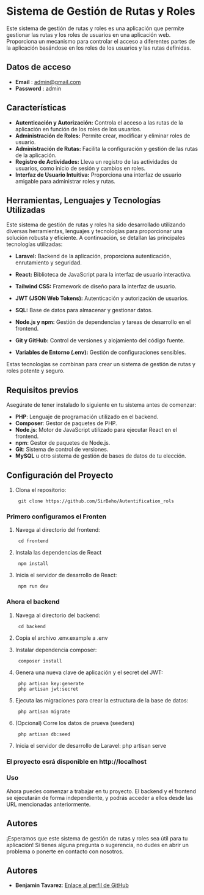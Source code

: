 # Sistema de Gestión de Rutas y Roles

Este sistema de gestión de rutas y roles es una aplicación que permite gestionar las rutas y los roles de usuarios en una aplicación web. Proporciona un mecanismo para controlar el acceso a diferentes partes de la aplicación basándose en los roles de los usuarios y las rutas definidas.


## Datos de acceso


- **Email** : admin@gmail.com
- **Password** :  admin


## Características

- **Autenticación y Autorización:** Controla el acceso a las rutas de la aplicación en función de los roles de los usuarios.
- **Administración de Roles:** Permite crear, modificar y eliminar roles de usuario.
- **Administración de Rutas:** Facilita la configuración y gestión de las rutas de la aplicación.
- **Registro de Actividades:** Lleva un registro de las actividades de usuarios, como inicio de sesión y cambios en roles.
- **Interfaz de Usuario Intuitiva:** Proporciona una interfaz de usuario amigable para administrar roles y rutas.


## Herramientas, Lenguajes y Tecnologías Utilizadas

Este sistema de gestión de rutas y roles ha sido desarrollado utilizando diversas herramientas, lenguajes y tecnologías para proporcionar una solución robusta y eficiente. A continuación, se detallan las principales tecnologías utilizadas:


- **Laravel:** Backend de la aplicación, proporciona autenticación, enrutamiento y seguridad.

- **React:** Biblioteca de JavaScript para la interfaz de usuario interactiva.

- **Tailwind CSS:** Framework de diseño para la interfaz de usuario.

- **JWT (JSON Web Tokens):** Autenticación y autorización de usuarios.

- **SQL:** Base de datos para almacenar y gestionar datos.

- **Node.js y npm:** Gestión de dependencias y tareas de desarrollo en el frontend.

- **Git y GitHub:** Control de versiones y alojamiento del código fuente.

- **Variables de Entorno (.env):** Gestión de configuraciones sensibles.

Estas tecnologías se combinan para crear un sistema de gestión de rutas y roles potente y seguro.

## Requisitos previos

Asegúrate de tener instalado lo siguiente en tu sistema antes de comenzar:

- **PHP**: Lenguaje de programación utilizado en el backend.
- **Composer**: Gestor de paquetes de PHP.
- **Node.js**: Motor de JavaScript utilizado para ejecutar React en el frontend.
- **npm**: Gestor de paquetes de Node.js.
- **Git**: Sistema de control de versiones.
- **MySQL** u otro sistema de gestión de bases de datos de tu elección.

## Configuración del Proyecto

1. Clona el repositorio:
 
        git clone https://github.com/SirBeho/Autentification_rols

### Primero configuramos el Fronten ###

1. Navega al directorio del frontend:

        cd frontend

3. Instala las dependencias de React

        npm install

4. Inicia el servidor de desarrollo de React:

        npm run dev

### Ahora el backend ###

1. Navega al directorio del backend:

        cd backend

2. Copia el archivo .env.example a .env

3. Instalar dependencia composer:

        composer install

3. Genera una nueva clave de aplicación y el secret del JWT:

        php artisan key:generate
        php artisan jwt:secret
3. Ejecuta las migraciones para crear la estructura de la base de datos:

        php artisan migrate

4. (Opcional) Corre los datos de prueva (seeders)

        php artisan db:seed

5. Inicia el servidor de desarrollo de Laravel:
        php artisan serve

### El proyecto esrá disponible en http://localhost ###

### Uso ###
Ahora puedes comenzar a trabajar en tu proyecto. El backend y el frontend se ejecutarán de forma independiente, y podrás acceder a ellos desde las URL mencionadas anteriormente.
## Autores

¡Esperamos que este sistema de gestión de rutas y roles sea útil para tu aplicación! Si tienes alguna pregunta o sugerencia, no dudes en abrir un problema o ponerte en contacto con nosotros.

## Autores

- **Benjamin Tavarez**: [Enlace al perfil de GitHub](https://github.com/SirBeho)